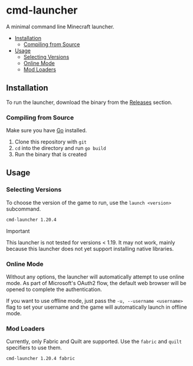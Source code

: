 # cmd-launcher

A minimal command line Minecraft launcher.

- [Installation](#installation)
  - [Compiling from Source](#compiling-from-source)
- [Usage](#usage)
  - [Selecting Versions](#selecting-versions)
  - [Online Mode](#online-mode)
  - [Mod Loaders](#mod-loaders)

## Installation

To run the launcher, download the binary from the [Releases](https://github.com/telecter/cmd-launcher/releases) section.

### Compiling from Source
Make sure you have [Go](https://go.dev) installed.
1. Clone this repository with `git`
2. `cd` into the directory and run `go build`
3. Run the binary that is created


## Usage

### Selecting Versions

To choose the version of the game to run, use the `launch <version>` subcommand.

```sh
cmd-launcher 1.20.4
```

> [!IMPORTANT]
> This launcher is not tested for versions < 1.19. It may not work,
> mainly because this launcher does not yet support installing native libraries.

### Online Mode

Without any options, the launcher will automatically attempt to use online mode.
As part of Microsoft's OAuth2 flow, the default web browser will be opened to
complete the authentication.

If you want to use offline mode, just pass the `-u, --username <username>` flag
to set your username and the game will automatically launch in offline mode.

### Mod Loaders

Currently, only Fabric and Quilt are supported. Use the `fabric` and `quilt`
specifiers to use them.

```sh
cmd-launcher 1.20.4 fabric
```

